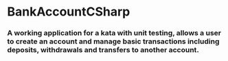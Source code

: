 # BankAccountCSharp


### A working application for a kata with unit testing, allows a user to create an account and manage basic transactions including deposits, withdrawals and transfers to another account.

